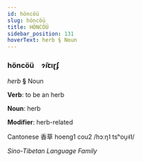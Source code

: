 ```yaml
---
id: höncöü
slug: höncöü
title: HÖNCÖÜ
sidebar_position: 131
hoverText: herb § Noun
---
```


### höncöü&emsp;<span kind="abugida">ɂ̃ıꞇıɽʄ</span>

*herb* **§** Noun

**Verb**: to be an herb

**Noun**: herb

**Modifier**: herb-related

Cantonese 香草 hoeng1 cou2 /hɔːŋ˥ tsʰou̯˧˥/

*Sino-Tibetan Language Family*